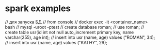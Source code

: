 # spark examples

//  для запуска БД 
//  from console
//  docker exec -it <container_name> bash
//  mysql -uroot -ptest
//  create database roman;
//  use roman;
//  create table usr(id int not null auto_increment primary key, name varchar(255), age int);
//  insert into usr (name, age) values ("ROMAN", 34);
//  insert into usr (name, age) values ("KATHY", 29);
